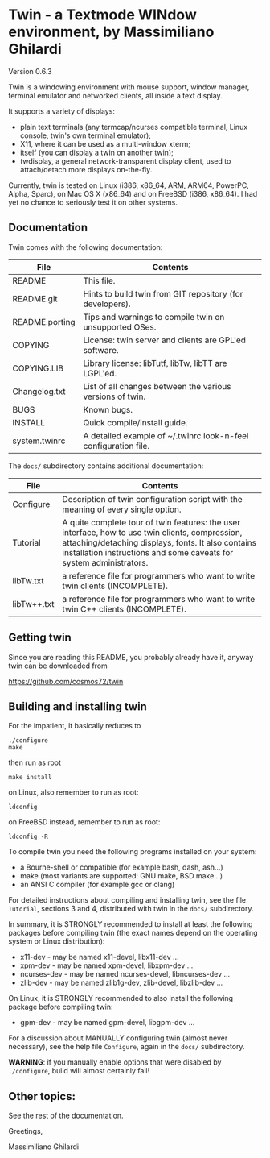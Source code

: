 # Twin - a Textmode WINdow environment, by Massimiliano Ghilardi

Version 0.6.3

Twin is a windowing environment with mouse support, window manager,
terminal emulator and networked clients, all inside a text display.

It supports a variety of displays:
* plain text terminals (any termcap/ncurses compatible terminal,
  Linux console, twin's own terminal emulator);
* X11, where it can be used as a multi-window xterm;
* itself (you can display a twin on another twin);
* twdisplay, a general network-transparent display client, used
  to attach/detach more displays on-the-fly.

Currently, twin is tested on Linux (i386, x86_64, ARM, ARM64, PowerPC, Alpha, Sparc),
on Mac OS X (x86_64) and on FreeBSD (i386, x86_64).
I had yet no chance to seriously test it on other systems.

## Documentation

Twin comes with the following documentation:

File | Contents
--- | ---
README | This file.
README.git | Hints to build twin from GIT repository (for developers).
README.porting | Tips and warnings to compile twin on unsupported OSes.
COPYING | License: twin server and clients are GPL'ed software.
COPYING.LIB | Library license: libTutf, libTw, libTT are LGPL'ed.
Changelog.txt | List of all changes between the various versions of twin.
BUGS | Known bugs.
INSTALL | Quick compile/install guide.
system.twinrc | A detailed example of ~/.twinrc look-n-feel configuration file.


The `docs/` subdirectory contains additional documentation:

File | Contents
--- | ---
Configure | Description of twin configuration script with the meaning of every single option.
Tutorial | A quite complete tour of twin features: the user interface, how to use twin clients, compression, attaching/detaching displays, fonts. It also contains installation instructions and some caveats for system administrators.
libTw.txt | a reference file for programmers who want to write twin clients (INCOMPLETE).
libTw++.txt | a reference file for programmers who want to write twin C++ clients (INCOMPLETE).

## Getting twin

Since you are reading this README, you probably already have it,
anyway twin can be downloaded from

https://github.com/cosmos72/twin

## Building and installing twin

For the impatient, it basically reduces to
```
./configure
make
```
  
then run as root
```
make install
```
  
on Linux, also remember to run as root:
```
ldconfig
```

on FreeBSD instead, remember to run as root:
```
ldconfig -R
```

To compile twin you need the following programs installed
on your system:

* a Bourne-shell or compatible (for example bash, dash, ash...)  
* make (most variants are supported: GNU make, BSD make...)
* an ANSI C compiler (for example gcc or clang)

For detailed instructions about compiling and installing twin, see the file `Tutorial`,
sections 3 and 4, distributed with twin in the `docs/` subdirectory.

In summary, it is STRONGLY recommended to install at least the following packages before compiling twin
(the exact names depend on the operating system or Linux distribution):

* x11-dev      - may be named x11-devel, libx11-dev ...
* xpm-dev      - may be named xpm-devel, libxpm-dev ...
* ncurses-dev  - may be named ncurses-devel, libncurses-dev ...
* zlib-dev     - may be named zlib1g-dev, zlib-devel, libzlib-dev ...

On Linux, it is STRONGLY recommended to also install the following package before compiling twin:

* gpm-dev      - may be named gpm-devel, libgpm-dev ...

For a discussion about MANUALLY configuring twin (almost never necessary),
see the help file `Configure`, again in the `docs/` subdirectory.

**WARNING**: if you manually enable options that were disabled by `./configure`,
build will almost certainly fail!

## Other topics:

See the rest of the documentation.


Greetings,

Massimiliano Ghilardi
